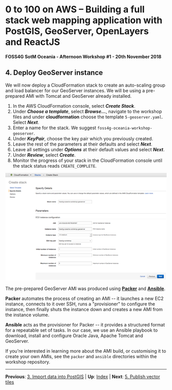 # 0 to 100 on AWS – Building a full stack web mapping application with PostGIS, GeoServer, OpenLayers and ReactJS

#### FOSS4G SotM Oceania - Afternoon Workshop #1 - 20th November 2018

## 4. Deploy GeoServer instance

We will now deploy a CloudFormation stack to create an auto-scaling group and
load balancer for our GeoServer instances.  We will be using a pre-prepared AMI
with Tomcat and GeoServer already installed.

1. In the AWS CloudFormation console, select ***Create Stack***.
2. Under ***Choose a template***, select ***Browse...***, navigate to the
   workshop files and under **cloudformation** choose the template
   `5-geoserver.yaml`.  Select ***Next***.
3. Enter a name for the stack. We suggest `foss4g-oceania-workshop-geoserver`.
4. Under ***KeyPair***, choose the key pair which you previously created.
5. Leave the rest of the parameters at their defaults and select ***Next***.
6. Leave all settings under ***Options*** at their default values and select
   ***Next***.
7. Under ***Review***, select ***Create***.
8. Monitor the progress of your stack in the CloudFormation console until the
   stack status reads `CREATE_COMPLETE`.

![CloudFormation parameters for GeoServer stack](images/cloudformation_geoserver_params.png)

The pre-prepared GeoServer AMI was produced using
**[Packer](https://packer.io/)** and **[Ansible](https://www.ansible.com/)**.

**Packer** automates the process of creating an AMI -- it launches a new EC2
instance, connects to it over SSH, runs a "provisioner" to configure the
instance, then finally shuts the instance down and creates a new AMI from the
instance volume.

**Ansible** acts as the provisioner for Packer -- it provides a structured
format for a repeatable set of tasks.  In our case, we use an Ansible playbook
to download, install and configure Oracle Java, Apache Tomcat and GeoServer.

If you're interested in learning more about the AMI build, or customising it to
create your own AMIs, see the `packer` and `ansible` directories within the
workshop repository.

***

**Previous**: [3. Import data into PostGIS](section-3-data.md) | **Up**: [Index](README.md) | **Next**: [5. Publish vector tiles](section-5-publish.md)
